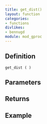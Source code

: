 ```yaml
---
title: get_dist()
layout: function
categories:
- functions
divlikes:
- bennugd
module: mod_gproc
---
```


## Definition

    get_dist ( )

## Parameters

## Returns

## Example
